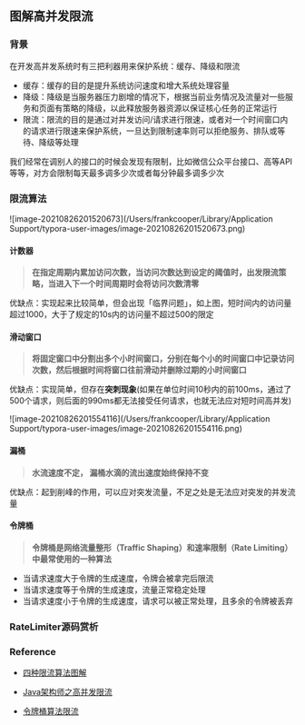 ## 图解高并发限流

### 背景

在开发高并发系统时有三把利器用来保护系统：缓存、降级和限流

- 缓存：缓存的目的是提升系统访问速度和增大系统处理容量
- 降级：降级是当服务器压力剧增的情况下，根据当前业务情况及流量对一些服务和页面有策略的降级，以此释放服务器资源以保证核心任务的正常运行
- 限流：限流的目的是通过对并发访问/请求进行限速，或者对一个时间窗口内的请求进行限速来保护系统，一旦达到限制速率则可以拒绝服务、排队或等待、降级等处理

我们经常在调别人的接口的时候会发现有限制，比如微信公众平台接口、高等API等等，对方会限制每天最多调多少次或者每分钟最多调多少次

### 限流算法

![image-20210826201520673](/Users/frankcooper/Library/Application Support/typora-user-images/image-20210826201520673.png)

#### 计数器

> **在指定周期内累加访问次数，当访问次数达到设定的阈值时，出发限流策略，当进入下一个时间周期时会将访问次数清零**

优缺点：实现起来比较简单，但会出现「临界问题」，如上图，短时间内的访问量超过1000，大于了规定的10s内的访问量不超过500的限定

#### 滑动窗口

> **将固定窗口中分割出多个小时间窗口，分别在每个小的时间窗口中记录访问次数，然后根据时间将窗口往前滑动并删除过期的小时间窗口**

优缺点：实现简单，但存在**突刺现象**(如果在单位时间10秒内的前100ms，通过了500个请求，则后面的990ms都无法接受任何请求，也就无法应对短时间高并发)

![image-20210826201554116](/Users/frankcooper/Library/Application Support/typora-user-images/image-20210826201554116.png)

#### 漏桶

> **水流速度不定， 漏桶水滴的流出速度始终保持不变**

优缺点：起到削峰的作用，可以应对突发流量，不足之处是无法应对突发的并发流量

#### 令牌桶

> **令牌桶是网络流量整形（Traffic Shaping）和速率限制（Rate Limiting）中最常使用的一种算法**

- 当请求速度大于令牌的生成速度，令牌会被拿完后限流
- 当请求速度等于令牌的生成速度，流量正常稳定处理
- 当请求速度小于令牌的生成速度，请求可以被正常处理，且多余的令牌被丢弃





### RateLimiter源码赏析





### Reference

- [四种限流算法图解](https://blog.csdn.net/hbuxiaofei/article/details/117222003)
- [Java架构师之高并发限流](https://www.bilibili.com/video/BV1x4411R7i6?p=5)

- [令牌桶算法限流](https://www.cnblogs.com/cjsblog/p/9379516.html)

